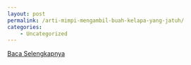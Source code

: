 ```yaml
---
layout: post
permalink: /arti-mimpi-mengambil-buah-kelapa-yang-jatuh/
categories:
    - Uncategorized
---
```


[Baca Selengkapnya](/03)